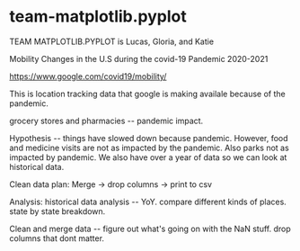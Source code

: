 # team-matplotlib.pyplot

TEAM MATPLOTLIB.PYPLOT is 
Lucas, Gloria, and Katie

Mobility Changes in the U.S during the covid-19 Pandemic 2020-2021

https://www.google.com/covid19/mobility/ 

This is location tracking data that google is making availale because of the pandemic. 

grocery stores and pharmacies -- pandemic impact. 

Hypothesis -- 
things have slowed down because pandemic. However, food and medicine visits are not as impacted by the pandemic. Also parks not as impacted by pandemic. We also have over a year of data so we can look at historical data. 

Clean data plan:
Merge -> drop columns -> print to csv

Analysis: 
historical data analysis -- YoY. compare different kinds of places. state by state breakdown. 

Clean and merge data -- figure out what's going on with the NaN stuff. drop columns that dont matter. 












